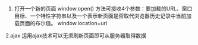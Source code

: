 ﻿1. 打开一个新的页面
window.open()
方法可接收4个参数：要加载的URL、窗口目标、一个特性字符串以及一个表示新页面是否取代浏览器历史记录中当前加载页面的布尔值。
window.location=url

2.ajax
运用ajax技术可以无须刷新页面即可从服务器取得数据
